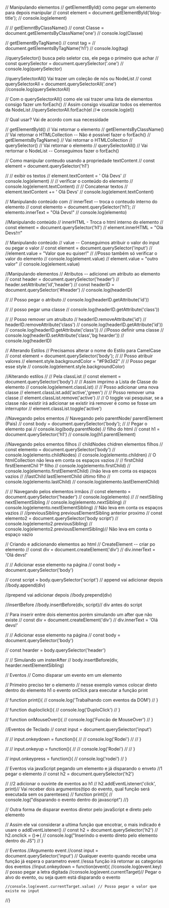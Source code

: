 // Manipulando elementos
// getElementById() como pegar um elemento para depois manipular
// const element = document.getElementById('blog-title');
// console.log(element)

// // getElemntByClassName()
// const Classe = document.getElementsByClassName('one')
// console.log(Classe)

// getElementByTagName()
// const tag = 
// document.getElementsByTagName('h1')
// console.log(tag)

//querySelector() busca pelo seletor css, ele pega o primeiro que achar
// const querySelector = document.querySelector('.one')
// console.log(querySelector)

//querySelectorAll() Vai trazer um coleção de nós ou NodeList
// const querySelectorAll = document.querySelectorAll('.one')
//console.log(querySelectorAll)

// Com o querySelectorAll() como ele vai trazer uma lista de elementos consigo fazer um forEach()
// Assim consigo visualizar todos os elementos da NodeList
//querySelectorAll.forEach(el //=> console.log(el))

// Qual usar? Vai de acordo com sua necessidade

// getElementById() // Vai retornar o elemento
// getElementsByClassName() // Vai retornar o HTMLCollection -- Não é possível fazer o forEach()
// getElementsByTagName() // Vai retornar o HTMLCollection
// querySelector() // Vai retornar o elemento
// querySelectorAll() // Vai rertornar o NodeList -- Conseguimos fazer o forEach()

// Como manipular conteudo usando a propriedade textContent
// const element = document.querySelector('h1')

// // exibir os textos
// element.textContent = ' Olá Devs'
// console.log(element)
// // verificar o conteúdo do elemento
// console.log(element.textContent)
// // Concatenar textos
// element.textContent += ' Olá Devs'
// console.log(element.textContent)

// Manipulando conteúdo com 
// innerText -- troca o conteudo interno do elemento
// const elemento = document.querySelector('h1');
// elemento.innerText = "Olá Devs!"
// console.log(elemento)


//Manipulando conteúdo 
// innerHTML - Troca o html interno do elemento
// const element = document.querySelector('h1')
// element.innerHTML = "Olá Devs!<small>!!!</small>"

// Manipulando conteúdo 
// value -- Conseguimos atribuir o valor do input ou pegar o valor
// const element = document.querySelector('input')
// //element.value = "Valor que eu quiser!"
// //Posso também só verificar o valor do elemento
// console.log(element.value)
// element.value = "outro valor"
// console.log(element.value)

//Manipulando elementos 
// Atributos -- adicionei um atributo ao elemento
// const header = document.querySelector('header')
// header.setAttribute('id','header')
// const headerID = document.querySelector('#header')
// console.log(headerID)

// // Posso pegar o atributo
// console.log(headerID.getAttribute('id'))

// // posso pegar uma classe
// console.log(headerID.getAttribute('class'))

// // Posso remover um atruibuto
// headerID.removeAttribute('id')
// headerID.removeAttribute('class')
// console.log(headerID.getAttribute('id'))
// console.log(headerID.getAttribute('class'))
// //Posso definir uma classe
// console.log(headerID.setAttribute('class','bg hearder'))
// console.log(headerID)

// Alterando Estilos
// Precisamos alterar o nome do Estilo para CamelCase
// const element = document.querySelector('body');
// // Posso atribuir valores
// element.style.backgroundColor = "#F9d3d2"
// // Posso pegar esse style
// console.log(element.style.backgroundColor)

//Alterando estilos 
// // Pela classList
// const element = document.querySelector('body')
// // Assim imprimo a Lista de Classe do elemento
// console.log(element.classList)
// // Posso adicionar uma nova classe
// element.classList.add('active','green')
// // Posso remover uma classe
// element.classList.remove('active')
// // O toggle vai pesquisar, se a classe não existir irá adicionar se existir irá remover é como se fosse um interruptor
// element.classList.toggle('active')

//Navegando pelos ementos 
// Navegando pelo parentNode/ parentElement (Pais) 
// const body = document.querySelector('body');
// // Pegar o elemento pai 
// console.log(body.parentNode) // filho do html
// const h1 = document.querySelector('h1')
// console.log(h1.parentElement)

//Navegando pelos ementos filhos
// childNodes chidren elementos filhos
// const elemento = document.querySelector('body')
// console.log(elemento.childNodes)
// console.log(elemento.children) // O htmlCollection não leva em conta os espaços vazios
// // firstChild firstElementChil 1º filho
// console.log(elemento.firstChild)
// console.log(elemento.firstElementChild) //não leva em conta os espaços vazios
// //lastChild lastElementChild último filho
// console.log(elemento.lastChild)
// console.log(elemento.lastElementChild)

// // Navegando pelos elementos irmãos
// const elemento = document.querySelector('header')
// console.log(elemento)
// // nextSibling nextElementSibling
// console.log(elemento.nextSibling)
// console.log(elemento.nextElementSibling) // Não leva em conta os espaços vazios
// //previousSibling previousElementSibling anterior proximo
// const elemento2 = document.querySelector('body script')
//  console.log(elemento2.previousSibling)
//  console.log(elemento2.previousElementSibling)// Não leva em conta o espaço vazio

// Criando e adicionando elementos ao html
// CreateElement -- criar po elemento
// const div = document.createElement('div')
// div.innerText = 'Olá devs!'

// // Adicionar esse elemento na página
// const body = document.querySelector('body')

// const script = body.querySelector('script')
// append vai adicionar depois
//body.append(div) 

//prepend vai adicionar depois
//body.prepend(div)

//insertBefore
//body.insertBefore(div, script)// div antes do script

// Para inserir entre dois elementos porém simulando um after que não existe
// const div = document.createElement('div')
// div.innerText = 'Olá devs!'

// // Adicionar esse elemento na página
// const body = document.querySelector('body')

// const hearder = body.querySelector('header')

// // Simulando um insterAfter
// body.insertBefore(div, hearder.nextElementSibling)

// Eventos
// Como disparar um evento em um elemento

// Primeiro preciso ter o elemento
// nesse exemplo vamos colocar direto dentro do elemento h1 o evento onClick para executar a função print

// function print(){
//     console.log('Trabalhando com eventos da DOM')
// }

// function duploclick(){
//     console.log('DuploClick')
// }

// function onMouseOver(){
//     console.log('Funcão de MouseOver')
// }

//Eventos de Teclado
// const input = document.querySelector('input')

// // input.onkeydown = function(){
// //     console.log('Rodei')
// // }

// // input.onkeyup = function(){
// //     console.log('Rodei')
// // }

// input.onkeypress = function(){
//     console.log('rodei')
// }

// Eventos via javaScript pegando um elemento e já disparando o enveto
//1 pegar o elemento
// const h2 = document.querySelector('h2')

// //2 adicionar o ouvinte de eventos ao h1
// h2.addEventListener('click', print)// Vai receber dois argumentos(tipo do evento, qual função será executada sem os parenteses)
// function print(){
//    console.log("disparando o evento dentro do javascript") 
//}

// Outra forma de disparar eventos diretor pelo javaScript e direto pelo elemento

// Assim ele vai considerar a ultima função que encotrar, o mais indicado é usare o addEventListener()
// const h2 = document.querySelector('h2')
// h2.onclick = ()=>{
//     console.log("Inserindo o evento direto pelo elemento dentro do JS")
// }

// Eventos
//Argumento event
//const input = document.querySelector('input')
// Qualquer evento quando recebe uma função já espera o parametro event
//essa função irá retornar as categorias dos eventos
//input.onkeydown = function(event){
    //console.log(event.key) // posso pegar a letra digitada
    //console.log(event.currentTarget)// Pegar o alvo do evento, ou seja quem está disparando o evento

    //console.log(event.currentTarget.value) // Posso pegar o valor que existe no input  


//}



